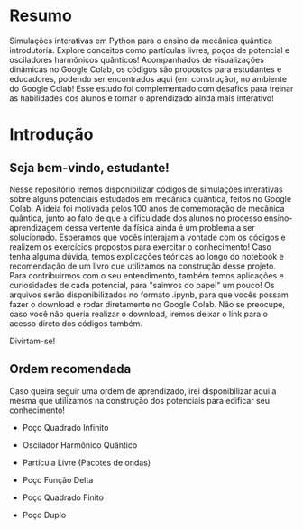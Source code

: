 # Resumo
Simulações interativas em Python para o ensino da mecânica quântica introdutória. Explore conceitos como partículas livres, poços de potencial e osciladores harmônicos quânticos! Acompanhados de visualizações dinâmicas no Google Colab, os códigos são propostos para estudantes e educadores, podendo ser encontrados  aqui (em construção), no ambiente do Google Colab! Esse estudo foi complementado com desafios para treinar as habilidades dos alunos e tornar o aprendizado ainda mais interativo!

# Introdução

## Seja bem-vindo, estudante! 

Nesse repositório iremos disponibilizar códigos de simulações interativas sobre alguns potenciais estudados em mecânica quântica, feitos no Google Colab.
A ideia foi motivada pelos 100 anos de comemoração de mecânica quântica, junto ao fato de que a dificuldade dos alunos no processo ensino-aprendizagem dessa vertente da física ainda é um problema a ser solucionado.
Esperamos que vocês interajam a vontade com os códigos e realizem os exercícios propostos para exercitar o conhecimento! Caso tenha alguma dúvida, temos explicações teóricas ao longo do notebook e recomendação
de um livro que utilizamos na construção desse projeto. Para contribuirmos com o seu entendimento, também temos aplicações e curiosidades de cada potencial, para "saimros do papel" um pouco!
Os arquivos serão disponibilizados no formato .ipynb, para que vocês possam fazer o download e rodar diretamente no Google Colab. Não se preocupe, caso você não queria realizar o download, iremos deixar o link
para o acesso direto dos códigos também. 

Divirtam-se!

## Ordem recomendada

Caso queira seguir uma ordem de aprendizado, irei disponibilizar aqui a mesma que utilizamos na construção dos potenciais para edificar seu conhecimento!

- Poço Quadrado Infinito

- Oscilador Harmônico Quântico

- Partícula Livre (Pacotes de ondas)

- Poço Função Delta

- Poço Quadrado Finito

- Poço Duplo

